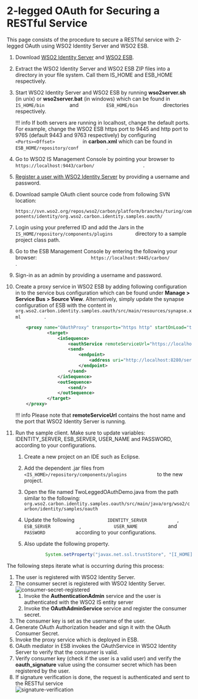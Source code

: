# 2-legged OAuth for Securing a RESTful Service

This page consists of the procedure to secure a RESTful service with
2-legged OAuth using WSO2 Identity Server and WSO2 ESB.

1.  Download [WSO2 Identity
    Server](http://wso2.com/products/identity-server) and [WSO2
    ESB](http://wso2.com/products/enterprise-service-bus).
2.  Extract the WSO2 Identity Server and WSO2 ESB ZIP files into a
    directory in your file system. Call them IS\_HOME and ESB\_HOME
    respectively.
3.  Start WSO2 Identity Server and WSO2 ESB by running **wso2server.sh**
    (in unix) or **wso2server.bat** (in windows) which can be found in
    `           IS_HOME/bin          ` and
    `           ESB_HOME/bin          ` directories respectively.

    !!! info 
        If both servers are running in localhost, change the default ports.
        For example, change the WSO2 ESB https port to 9445 and http port to
        9765 (default 9443 and 9763 respectively) by configuring
        `            <Ports><Offset>           ` in **carbon.xml** which can
        be found in `            ESB_HOME/repository/conf           ` .

4.  Go to WSO2 IS Management Console by pointing your browser to
    `                     https://localhost:9443/carbon/                   `
    .
5.  [Register a user with WSO2 Identity Server](../../using-wso2-identity-server/configuring-users) by
    providing a username and password.
6.  Download sample OAuth client source code from following SVN
    location:  
    `                     https://svn.wso2.org/repos/wso2/carbon/platform/branches/turing/components/identity/org.wso2.carbon.identity.samples.oauth/                   `
7.  Login using your preferred ID and add the Jars in the
    `          IS_HOME/repository/components/plugins         ` directory
    to a sample project class path.
8.  Go to the ESB Management Console by entering the following your
    browser:
    `                     https://localhost:9445/carbon/                   `
    .
9.  Sign-in as an admin by providing a username and password.
10. Create a proxy service in WSO2 ESB by adding following configuration
    in to the service bus configuration which can be found under
    **Manage \> Service Bus \> Source View**. Alternatively, simply
    update the synapse configuration of ESB with the content in
    `           org.wso2.carbon.identity.samples.oauth/src/main/resources/synapse.xml          `.

    
    ``` xml
        <proxy name="OAuthProxy" transports="https http" startOnLoad="true" trace="disable">
                <target>
                    <inSequence>
                        <oauthService remoteServiceUrl="https://localhost:9443/services/"/>
                        <send>
                            <endpoint>
                                <address uri="http://localhost:8280/services/echo" format="rest"/>
                            </endpoint>
                        </send>
                    </inSequence>
                    <outSequence>
                        <send/>
                    </outSequence>
                </target>
        </proxy>
    ```

    !!! info 
        Please note that **remoteServiceUrl** contains the host name and the
        port that WSO2 Identity Server is running.

11. Run the sample client. Make sure to update variables:
    IDENTITY\_SERVER, ESB\_SERVER, USER\_NAME and PASSWORD, according to
    your configurations.
    1.  Create a new project on an IDE such as Eclipse.
    2.  Add the dependent .jar files from
        `             <IS_HOME>/repository/components/plugins            `
        to the new project.

    3.  Open the file named TwoLeggedOAuthDemo.java from the path
        similar to the following:
        `             org.wso2.carbon.identity.samples.oauth/src/main/java/org/wso2/carbon/identity/samples/oauth            `

    4.  Update the following `             IDENTITY_SERVER            `
       , `             ESB_SERVER            `,
        `             USER_NAME            ` and
        `             PASSWORD            ` according to your
        configurations.

    5.  Also update the following property.

        ``` java
                System.setProperty("javax.net.ssl.trustStore", "[I_HOME]/repository/resources/security/wso2carbon.jks");
        ```

The following steps iterate what is occurring during this process:

1.  The user is registered with WSO2 Identity Server.
2.  The consumer secret is registered with WSO2 Identity Server.  
    ![consumer-secret-registered](../../assets/img/using-wso2-identity-server/consumer-secret-registered.png)  
    1.  Invoke the **AuthenticationAdmin** service and the user is
        authenticated with the WSO2 IS entity server
    2.  Invoke the **OAuthAdminService** service and register the
        consumer secret.
3.  The consumer key is set as the username of the user.
4.  Generate OAuth Authorization header and sign it with the OAuth
    Consumer Secret.
5.  Invoke the proxy service which is deployed in ESB.
6.  OAuth mediator in ESB invokes the OAuthService in WSO2 Identity
    Server to verify that the consumer is valid.
7.  Verify consumer key (check if the user is a valid user) and verify
    the **oauth\_signature** value using the consumer secret which has
    been registered by the user.
8.  If signature verification is done, the request is authenticated and
    sent to the RESTful service  
    ![signature-verification](../../assets/img/using-wso2-identity-server/signature-verification.png)
